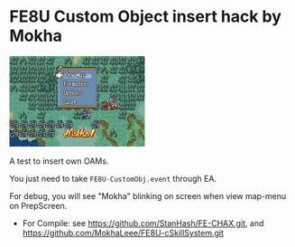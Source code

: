 # FE8U Custom Object insert hack by Mokha

![image](gfx/effect.gif)


A test to insert own OAMs.

You just need to take `FE8U-CustomObj.event` through EA.

For debug, you will see "Mokha" blinking on screen when view map-menu on PrepScreen.

* For Compile:
see https://github.com/StanHash/FE-CHAX.git, and https://github.com/MokhaLeee/FE8U-cSkillSystem.git
